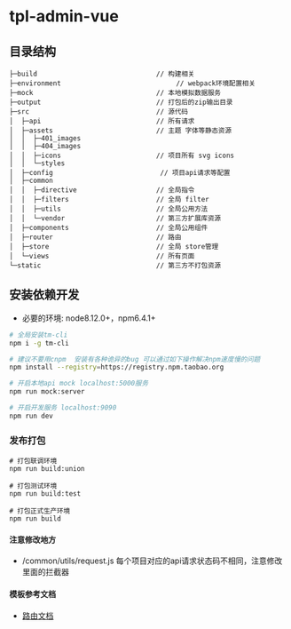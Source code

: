 # tpl-admin-vue

## 目录结构
```
├─build                              // 构建相关
├─environment                             // webpack环境配置相关
├─mock                               // 本地模拟数据服务
├─output                             // 打包后的zip输出目录 
├─src                                // 源代码
│  ├─api                             // 所有请求
│  ├─assets                          // 主题 字体等静态资源
│  │  ├─401_images
│  │  ├─404_images
│  │  ├─icons                        // 项目所有 svg icons
│  │  └─styles
│  ├─config                           // 项目api请求等配置          
│  ├─common
│  │  ├─directive                    // 全局指令
│  │  ├─filters                      // 全局 filter
│  │  ├─utils                        // 全局公用方法
│  │  └─vendor                       // 第三方扩展库资源
│  ├─components                      // 全局公用组件
│  ├─router                          // 路由
│  ├─store                           // 全局 store管理
│  └─views                           // 所有页面 
└─static                             // 第三方不打包资源

```

## 安装依赖开发
- 必要的环境: node8.12.0+，npm6.4.1+

```bash
# 全局安装tm-cli
npm i -g tm-cli

# 建议不要用cnpm  安装有各种诡异的bug 可以通过如下操作解决npm速度慢的问题
npm install --registry=https://registry.npm.taobao.org

# 开启本地api mock localhost:5000服务
npm run mock:server

# 开启开发服务 localhost:9090
npm run dev
```
### 发布打包

```
# 打包联调环境
npm run build:union

# 打包测试环境
npm run build:test

# 打包正式生产环境
npm run build

```

#### 注意修改地方
- /common/utils/request.js 每个项目对应的api请求状态码不相同，注意修改里面的拦截器

#### 模板参考文档
- [路由文档](https://panjiachen.github.io/vue-element-admin-site/zh/guide/essentials/router-and-nav.html#%E9%85%8D%E7%BD%AE%E9%A1%B9)
